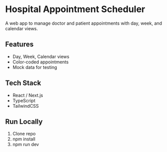 # Hospital Appointment Scheduler

A web app to manage doctor and patient appointments with day, week, and calendar views.

## Features
- Day, Week, Calendar views
- Color-coded appointments
- Mock data for testing

## Tech Stack
- React / Next.js
- TypeScript
- TailwindCSS

## Run Locally
1. Clone repo
2. npm install
3. npm run dev
